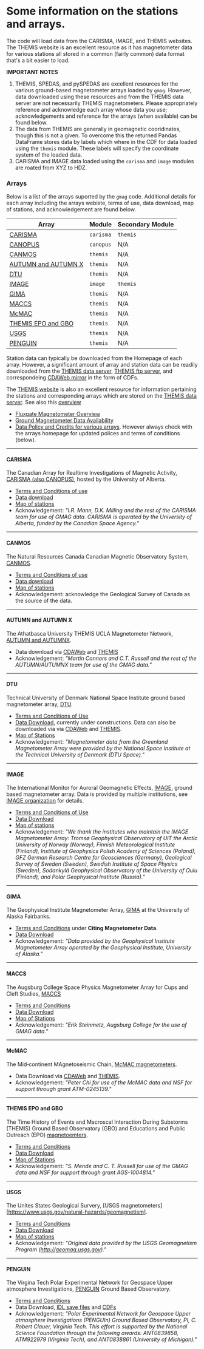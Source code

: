 # Some information on the stations and arrays. 

The code will load data from the CARISMA, IMAGE, and THEMIS websites. The THEMIS website is an excellent resource as it has magnetometer data for various stations all stored in a common (fairly common) data format that's a bit easier to load. 

**IMPORTANT NOTES**

1. THEMIS, SPEDAS, and pySPEDAS are excellent resources for the various ground-based magnetometer arrays loaded by ```gmag```. However, data downloaded using these resources and from the THEMIS data server are not necessarily THEMIS magnetometers. Please appropriately reference and acknowledge each array whose data you use;  acknowledgements and reference for the arrays (when available) can be found below.
2. The data from THEMIS are generally in geomagnetic cooridinates, though this is not a given. To overcome this the returned Pandas DataFrame stores data by labels which where in the CDF for data loaded using the ```themis``` module. These labels will specify the coordinate system of the loaded data.
3. CARISMA and IMAGE data loaded using the ```carisma``` and ```image``` modules are roated from XYZ to HDZ. 

### Arrays

Below is a list of the arrays suported by the ```gmag``` code. Additional details for each array including the arrays webiste, terms of use, data download, map of stations, and acknowledgement are found below.

| Array | Module | Secondary Module |
|-------|--------|------------------|
| [CARISMA](#carisma) | ```carisma``` | ```themis```|
| [CANOPUS](#carisma) | ```canopus``` | N/A |
| [CANMOS](#canmos) | ```themis``` | N/A |
| [AUTUMN and AUTUMN X](#autumn-and-autumn-x)  | ```themis``` | N/A |
| [DTU](#dtu)  | ```themis``` | N/A |
| [IMAGE](#image) | ```image``` | ```themis``` |
| [GIMA](#gima)  | ```themis``` | N/A |
| [MACCS](#maccs)  | ```themis``` | N/A |
| [McMAC](#mcmac)  | ```themis``` | N/A |
| [THEMIS EPO and GBO](#themis-epo-and-gbo)  | ```themis``` | N/A |
| [USGS](#usgs)  | ```themis``` | N/A |
| [PENGUIN](#penguin)  | ```themis``` | N/A |


Station data can typically be downloaded from the Homepage of each array. However, a significant amount of array and station data can be readily downloaded from the [THEMIS data server](http://themis.ssl.berkeley.edu/data/themis/thg/l2/mag/), [THEMIS ftp server](ftp://justice.ssl.berkeley.edu), and correspondeing [CDAWeb mirror](ftp://cdaweb.gsfc.nasa.gov/pub/data/themis/thg/l2/mag/) in the form of CDFs.

The [THEMIS website](http://themis.ssl.berkeley.edu) is also an excellent resource for information pertaining the stations and corresponding arrays which are stored on the [THEMIS data server](http://themis.ssl.berkeley.edu/data/themis/thg/l2/mag/). See also this [overview](ftp://apollo.ssl.berkeley.edu/pub/THEMIS/3%20Ground%20Systems/3.2%20Science%20Operations/Science%20Operations%20Documents/GMAG_Station_Data_Processing_Notes.pdf) 

- [Fluxgate Magnetometer Overview](http://themis.ssl.berkeley.edu/instrument_gmags.shtml)
- [Ground Magnetometer Data Availability](http://themis.ssl.berkeley.edu/gmag/gmag_list.php?selyear=4000&selmonth=13&smap=on&sinfo=on&saelist=on&ae=on)
- [Data Policy and Credits for various arrays](http://themis.ssl.berkeley.edu/roadrules.shtml). However always check with the arrays homepage for updated polices and terms of conditions (below).


--- 

#### CARISMA

The Canadian Array for Realtime Investigations of Magnetic Activity, [CARISMA (also CANOPUS)](http://carisma.ca/), hosted by the University of Alberta.


- [Terms and Conditions of use](http://carisma.ca/carisma-data/data-use-requirements)
- [Data download](http://carisma.ca/carisma-data-repository)
- [Map of stations](http://carisma.ca/station-information)
- Acknowledgement: _"I.R. Mann, D.K. Milling and the rest of the CARISMA team for use of GMAG data. CARISMA is operated by the University of Alberta, funded by the Canadian Space Agency."_

---

#### CANMOS

The Natural Resources Canada Canadian Magnetic Observatory System, [CANMOS](http://geomag.nrcan.gc.ca/obs/canmos-en.php).

- [Terms and Conditions of use](http://geomag.nrcan.gc.ca/data-donnee/sd-en.php)
- [Data download](http://geomag.nrcan.gc.ca/data-donnee/dl/dl-en.php)
- [Map of stations](http://geomag.nrcan.gc.ca/obs/default-en.php)
- Acknowledgement: acknowledge the Geological Survey of Canada as the source of the data.

---

#### AUTUMN and AUTUMN X

The Athatbasca University THEMIS UCLA Magnetometer Network, [AUTUMN and AUTUMNX](http://autumn.athabascau.ca/).

- Data download via [CDAWeb](ftp://cdaweb.gsfc.nasa.gov/pub/data/themis/thg/l2/mag/) and [THEMIS](http://themis.ssl.berkeley.edu/data/themis/thg/l2/mag/)
- Acknowledgement: _"Martin Connors and C.T. Russell and the rest of the AUTUMN/AUTUMNX team for use of the GMAG data."_

---

#### DTU

Technical University of Denmark National Space Institute ground based magnetometer array, [DTU](http://www.space.dtu.dk/english/Research/Scientific_data_and_models/Magnetic_Ground_Stations).

- [Terms and Conditions of Use](http://www.space.dtu.dk/english/Research/Scientific_data_and_models/Magnetic_Ground_Stations/dtu_data_policies)
- [Data Download](http://www.space.dtu.dk/english/Research/Scientific_data_and_models/Magnetic_Ground_Stations#requ), currently under constructions. Data can also be downloaded via via [CDAWeb](ftp://cdaweb.gsfc.nasa.gov/pub/data/themis/thg/l2/mag/) and [THEMIS](http://themis.ssl.berkeley.edu/data/themis/thg/l2/mag/).
- [Map of Stations](http://www.space.dtu.dk/English/Research/Scientific_data_and_models/Magnetic_Ground_Stations.aspx#map)
- Acknowledgement: _"Magnetometer data from the Greenland Magnetometer Array were provided by the National Space Institute at the Technical University of Denmark (DTU Space)."_

---

#### IMAGE

The International Monitor for Auroral Geomagnetic Effects, [IMAGE](http://space.fmi.fi/image/www/index.php?page=home), ground based magnetometer array. Data is provided by multiple institutions, see [IMAGE organization](http://space.fmi.fi/image/www/index.php?page=contributors) for details.

- [Terms and Conditions of Use](http://space.fmi.fi/image/www/index.php?page=rules_of_road)
- [Data Download](http://space.fmi.fi/image/www/index.php?page=request#)
- [Map of stations](http://space.fmi.fi/image/www/index.php?page=maps)
- Acknowledgement: _"We thank the institutes who maintain the IMAGE Magnetometer Array: Tromsø Geophysical Observatory of UiT the Arctic University of Norway (Norway), Finnish Meteorological Institute (Finland), Institute of Geophysics Polish Academy of Sciences (Poland), GFZ German Research Centre for Geosciences (Germany), Geological Survey of Sweden (Sweden), Swedish Institute of Space Physics (Sweden), Sodankylä Geophysical Observatory of the University of Oulu (Finland), and Polar Geophysical Institute (Russia)."_

---

#### GIMA

The Geophysical Institute Magnetometer Array, [GIMA](https://www.gi.alaska.edu/monitors/magnetometer) at the University of Alaska Fairbanks.

- [Terms and Conditions](https://www.gi.alaska.edu/monitors/magnetometer) under **Citing Magnetometer Data**.
- [Data Download](https://www.gi.alaska.edu/monitors/magnetometer/archive)
- Acknowledgement: _"Data provided by the Geophysical Institute Magnetometer Array operated by the Geophysical Institute, University of Alaska."_

---

#### MACCS

The Augsburg College Space Physics Magnetometer Array for Cups and Cleft Studies, [MACCS](http://space.augsburg.edu/maccs/index.html)

- [Terms and Conditions](http://space.augsburg.edu/maccs/datausepolicy.html)
- [Data Download](http://space.augsburg.edu/maccs/requestdatafile.jsp)
- [Map of Stations](http://space.augsburg.edu/maccs/coordinates.html)
- Acknowledgement: _"Erik Steinmetz, Augsburg College for the use of GMAG data."_

---

#### McMAC

The Mid‐continent MAgnetoseismic Chain, [McMAC magnetometers](https://agupubs.onlinelibrary.wiley.com/doi/full/10.1002/jgra.50274).

- Data Download via [CDAWeb](ftp://cdaweb.gsfc.nasa.gov/pub/data/themis/thg/l2/mag/) and [THEMIS](http://themis.ssl.berkeley.edu/data/themis/thg/l2/mag/).
- Acknowledgement: _"Peter Chi for use of the McMAC data and NSF for support through grant ATM-0245139."_


---

#### THEMIS EPO and GBO

The Time History of Events and Macroscal Interaction During Substorms (THEMIS) Ground Based Observatory (GBO) and Educations and Public Outreach (EPO) [magnetoemters](http://themis.ssl.berkeley.edu/instrument_gmags.shtml).

- [Terms and Conditions](http://themis.ssl.berkeley.edu/roadrules.shtml)
- [Data Download](http://themis.ssl.berkeley.edu/data/themis/thg/l2/mag/)
- [Map of Stations](http://themis.ssl.berkeley.edu/instrument_gmags.shtml)
- Acknowledgement: _"S. Mende and C. T. Russell for use of the GMAG data and NSF for support through grant AGS-1004814."_

---

#### USGS

The Unites States Geological Survery, [USGS magnetometers][https://www.usgs.gov/natural-hazards/geomagnetism].

- [Terms and Conditions](https://www.usgs.gov/natural-hazards/geomagnetism/science/download-data?qt-science_center_objects=0#qt-science_center_objects)
- [Data Download](https://www.usgs.gov/natural-hazards/geomagnetism/science/web-service-0?qt-science_center_objects=0#qt-science_center_objects)
- [Map of stations](https://www.usgs.gov/natural-hazards/geomagnetism/science/observatories?qt-science_center_objects=0#qt-science_center_objects)
- Acknowledgement: _"Original data provided by the USGS Geomagnetism Program (http://geomag.usgs.gov)."_

---

#### PENGUIN

The Virgina Tech Polar Experimental Network for Geospace Upper atmosphere Investigations, [PENGUIN](http://mist.nianet.org/index.html) Ground Based Observatory.

- [Terms and Conditions](http://mist.nianet.org/CDFdata/VT_MIST_Data_Policy.pdf)
- Data Download, [IDL save files](http://mist.nianet.org/IDLsavePGx/) and [CDFs](http://mist.nianet.org/CDFdata/)
- Acknowledgement: _"Polar Experimental Network for Geospace Upper atmosphere Investigations (PENGUIn) Ground Based Observatory, PI, C. Robert Clauer, Virginia Tech. This effort is supported by the National Science Foundation through the following awards: ANT0839858, ATM922979 (Virginia Tech), and ANT0838861 (University of Michigan)."_

